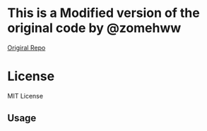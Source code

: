 # This is a Modified version of the original code by @zomehww
[Origiral Repo](https://huggingface.co/spaces/zomehwh/sovits-models)
# License
MIT License

## Usage